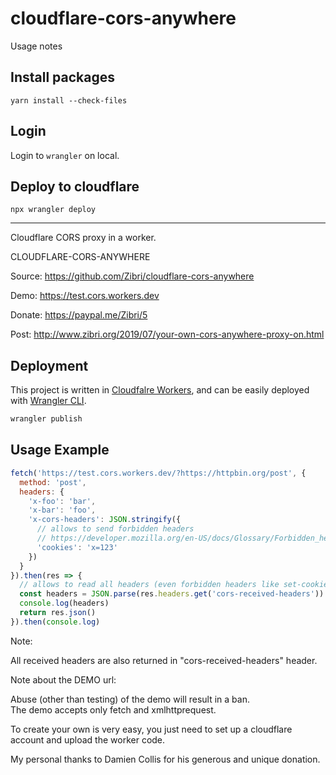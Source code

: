 # cloudflare-cors-anywhere

Usage notes

## Install packages
`yarn install --check-files`

## Login
Login to `wrangler` on local.

## Deploy to cloudflare
`npx wrangler deploy`

---

Cloudflare CORS proxy in a worker.

CLOUDFLARE-CORS-ANYWHERE

Source:
https://github.com/Zibri/cloudflare-cors-anywhere

Demo:
https://test.cors.workers.dev

Donate:
https://paypal.me/Zibri/5

Post:
http://www.zibri.org/2019/07/your-own-cors-anywhere-proxy-on.html

## Deployment

This project is written in [Cloudfalre Workers](https://workers.cloudflare.com/), and can be easily deployed with [Wrangler CLI](https://developers.cloudflare.com/workers/wrangler/install-and-update/).

```bash
wrangler publish
```

## Usage Example

```javascript
fetch('https://test.cors.workers.dev/?https://httpbin.org/post', {
  method: 'post',
  headers: {
    'x-foo': 'bar',
    'x-bar': 'foo',
    'x-cors-headers': JSON.stringify({
      // allows to send forbidden headers
      // https://developer.mozilla.org/en-US/docs/Glossary/Forbidden_header_name
      'cookies': 'x=123'
    }) 
  }
}).then(res => {
  // allows to read all headers (even forbidden headers like set-cookies)
  const headers = JSON.parse(res.headers.get('cors-received-headers'))
  console.log(headers)
  return res.json()
}).then(console.log)
```

Note:

All received headers are also returned in "cors-received-headers" header.

Note about the DEMO url:

Abuse (other than testing) of the demo will result in a ban.  
The demo accepts only fetch and xmlhttprequest.  

To create your own is very easy, you just need to set up a cloudflare account and upload the worker code.  

My personal thanks to Damien Collis for his generous and unique donation.    

